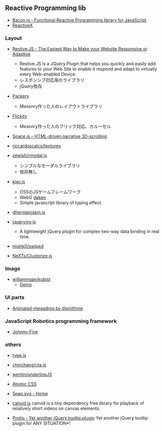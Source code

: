 ## Reactive Programming lib
- [Bacon.js - Functional Reactive Programming library for JavaScript](https://baconjs.github.io/)
- [ReactiveX](http://reactivex.io/)


### Layout

- [Restive.JS - The Easiest Way to Make your Website Responsive or Adaptive](http://restivejs.com/)
  - Restive.JS is a JQuery Plugin that helps you quickly and easily add features to your Web Site to enable it respond and adapt to virtually every Web-enabled Device. 
  - レスポンシブ対応用のライブラリ
  - jQuery依存

- [Packery](http://packery.metafizzy.co/)
  - Mesonry作った人のレイアウトライブラリ
- [Flickity](http://flickity.metafizzy.co/)
  - Mesonry作った人のフリック対応、カルーセル

- [Space.js – HTML-driven narrative 3D-scrolling](http://www.slashie.org/space.js/)

- [riccardoscalco/textures](https://github.com/riccardoscalco/textures)


- [zewish/rmodal.js](https://github.com/zewish/rmodal.js)
  - シンプルなモーダルライブラリ
  - 依存無し


- [kiwi.js](http://www.kiwijs.org/)
  - OSSのJSゲームフレームワーク
  - WebG [daken](https://github.com/moschan/daken)
  - Simple javascript library of typing effect. 

- [dherman/asm.js](https://github.com/dherman/asm.js/)

- [jquerymy.js](http://jquerymy.com/?utm_source=javascriptweekly&utm_medium=email)
    - A lightweight jQuery plugin for complex two-way data binding in real time.

- [mishk0/swiped](https://github.com/mishk0/swiped)
- [NeXTs/Clusterize.js](https://github.com/NeXTs/Clusterize.js)

### Image
- [williamngan/kubist](https://github.com/williamngan/kubist)
  - [Demo](http://williamngan.github.io/kubist/)

### UI parts
- [Animated-megadrop by djsmithme](http://djsmithme.github.io/Animated-Megadrop/)

### JavaScript Robotics programming framework
- [Johnny-Five](http://johnny-five.io/)


### others
- [type.js](http://typejs.org/)
- [chinchang/cta.js](https://github.com/chinchang/cta.js#installation)
- [wentin/underlineJS](https://github.com/wentin/underlineJS)
- [Atomic CSS](http://acss.io/)
- [Snap.svg - Home](http://snapsvg.io/)

- [canvid.js](http://gka.github.io/canvid/)
canvid is a tiny dependency free library for playback of relatively short videos on canvas elements.

- [Protip - Yet another jQuery tooltip plugin](http://protip.rocks/)
Yet another jQuery tooltip plugin for ANY SITUATION*!
